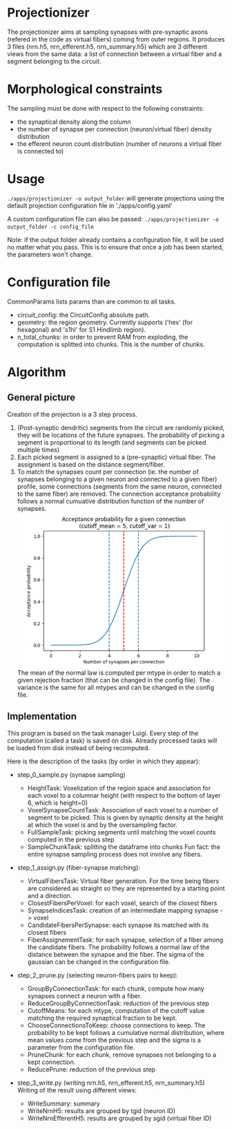 # Projectionizer
The projectionizer aims at sampling synapses with pre-synaptic axons (refered in the code as virtual fibers) coming from outer regions.
It produces 3 files (nrn.h5, nrn_efferent.h5, nrn_summary.h5) which are 3 different views from the same data: a list of connection between a virtual fiber and a segment belonging to the circuit.

# Morphological constraints
The sampling must be done with respect to the following constraints:
- the synaptical density along the column
- the number of synapse per connection (neuron/virtual fiber) density distribution
- the efferent neuron count distribution (number of neurons a virtual fiber is connected to)

# Usage

`./apps/projectionizer -o output_folder` will generate projections using the default projection configuration file in './apps/config.yaml'

A custom configuration file can also be passed:
`./apps/projectionizer -o output_folder -c config_file`

Note: if the output folder already contains a configuration file, it will be used no matter what you pass.
This is to ensure that once a job has been started, the parameters won't change.

# Configuration file
CommonParams lists params than are common to all tasks.
- circuit_config: the CircuitConfig absolute path.
- geometry: the region geometry. Currently supports ('hex' (for hexagonal) and 's1hl' for S1 Hindlimb region).
- n_total_chunks: in order to prevent RAM from exploding, the computation is splitted into chunks. This is the number of chunks.

# Algorithm
## General picture
Creation of the projection is a 3 step process.
1. (Post-synaptic dendritic) segments from the circuit are randomly picked, they will be locations of the future synapses. The probability of picking a segment is proportional to its length (and segments can be picked multiple times)
2. Each picked segment is assigned to a (pre-synaptic) virtual fiber. The assignment is based on the distance segment/fiber.
3. To match the synapses count per connection (ie. the number of synapses belonging to a given neuron and connected to a given fiber) profile, some connections (segments from the same neuron, connected to the same fiber) are removed. The connection acceptance probability follows a normal cumuative distribution function of the number of synapses.
![Pruning probability](pictures/pruning_probability.png "Pruning probability")
The mean of the normal law is computed per mtype in order to match a given rejection fraction (that can be changed in the config file). The variance is the same for all mtypes and can be changed in the config file.

## Implementation
This program is based on the task manager Luigi. Every step of the computation (called a task) is saved on disk. Already processed tasks will be loaded from disk instead of being recomputed.

Here is the description of the tasks (by order in which they appear):
- step_0_sample.py (synapse sampling)
  - HeightTask: Voxelization of the region space and association for each voxel to a columnar height (with respect to the bottom of layer 6, which is height=0)
  - VoxelSynapseCountTask: Association of each voxel to a number of segment to be picked. This is given by synaptic density at the height at which the voxel is and by the oversampling factor.
  - FullSampleTask: picking segments until matching the voxel counts computed in the previous step
  - SampleChunkTask: splitting the dataframe into chunks
Fun fact: the entire synapse sampling process does not involve any fibers.


- step_1_assign.py (fiber-synapse matching):
  - VirtualFibersTask: Virtual fiber generation. For the time being fibers are considered as straight so they are represented by a starting point and a direction.
  - ClosestFibersPerVoxel: for each voxel, search of the closest fibers
  - SynapseIndicesTask: creation of an intermediate mapping synapse -> voxel
  - CandidateFibersPerSynapse: each synapse its matched with its closest fibers
  - FiberAssignementTask: for each synapse, selection of a fiber among the candidate fibers. The probability follows a normal law of the distance between the synapse and the fiber. The sigma of the gaussian can be changed in the configuration file.
- step_2_prune.py (selecting neuron-fibers pairs to keep):
  - GroupByConnectionTask: for each chunk, compute how many synapses connect a neuron with a fiber.
  - ReduceGroupByConnectionTask: reduction of the previous step
  - CutoffMeans: for each mtype, computation of the cutoff value matching the required synaptical fraction to be kept.
  - ChooseConnectionsToKeep: choose connections to keep. The probability to be kept follows a cumulative normal distribution, where mean values come from the previous step and the sigma is a parameter from the configuration file.
  - PruneChunk: for each chunk, remove synapses not belonging to a kept connection.
  - ReducePrune: reduction of the previous step


- step_3_write.py (writing nrn.h5, nrn_efferent.h5, nrn_summary.h5)
Writing of the result using different views:
  - WriteSummary: summary
  - WriteNrnH5: results are grouped by tgid (neuron ID)
  - WriteNrnEfferentH5: results are grouped by sgid (virtual fiber ID)
